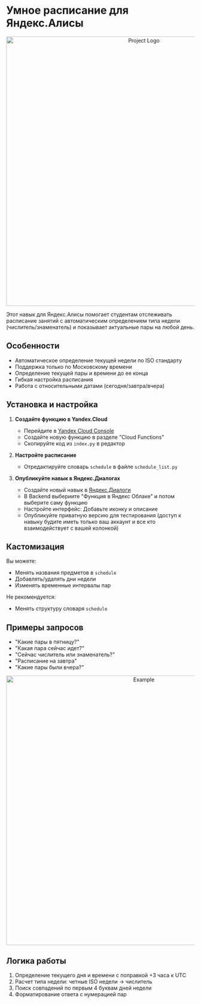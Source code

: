 # Умное расписание для Яндекс.Алисы

<p align="center">
      <img src="https://github.com/user-attachments/assets/d3476f53-fb1f-4f91-84aa-765c46a9c858" alt="Project Logo" width="720">
</p>

Этот навык для Яндекс.Алисы помогает студентам отслеживать расписание занятий с автоматическим определением типа недели (числитель/знаменатель) и показывает актуальные пары на любой день.

## Особенности
- Автоматическое определение текущей недели по ISO стандарту
- Поддержка только по Московскому времени
- Определение текущей пары и времени до ее конца
- Гибкая настройка расписания
- Работа с относительными датами (сегодня/завтра/вчера)

## Установка и настройка

1. **Создайте функцию в Yandex.Cloud**
   - Перейдите в [Yandex Cloud Console](https://console.cloud.yandex.ru/)
   - Создайте новую функцию в разделе "Cloud Functions"
   - Скопируйте код из `index.py` в редактор
     
2. **Настройте расписание**
   - Отредактируйте словарь `schedule` в файле `schedule_list.py`

3. **Опубликуйте навык в Яндекс.Диалогах**
   - Создайте новый навык в [Яндекс.Диалоги](https://dialogs.yandex.ru/developer/)
   - В Backend выбериите "Функция в Яндекс Облаке" и потом выберите саму функцию
   - Настройте интерфейс: Добавьте иконку и описание
   - Опубликуйте приватную версию для тестирования (доступ к навыку будите иметь только ваш аккаунт и все кто взаимодействует с вашей колонкой)

## Кастомизация
Вы можете:
- Менять названия предметов в `schedule`
- Добавлять/удалять дни недели
- Изменять временные интервалы пар

Не рекомендуется:
- Менять структуру словаря `schedule`

## Примеры запросов
- "Какие пары в пятницу?"
- "Какая пара сейчас идет?"
- "Сейчас числитель или знаменатель?"
- "Расписание на завтра"
- "Какие пары были вчера?"

<p align="center">
      <img src="https://github.com/user-attachments/assets/1255e87f-bc9d-4129-b4a9-1dc83ffe9080" alt="Example" width="720">
</p>

## Логика работы
1. Определение текущего дня и времени с поправкой +3 часа к UTC
2. Расчет типа недели: четные ISO недели → числитель
3. Поиск совпадений по первым 4 буквам дней недели
4. Форматирование ответа с нумерацией пар
